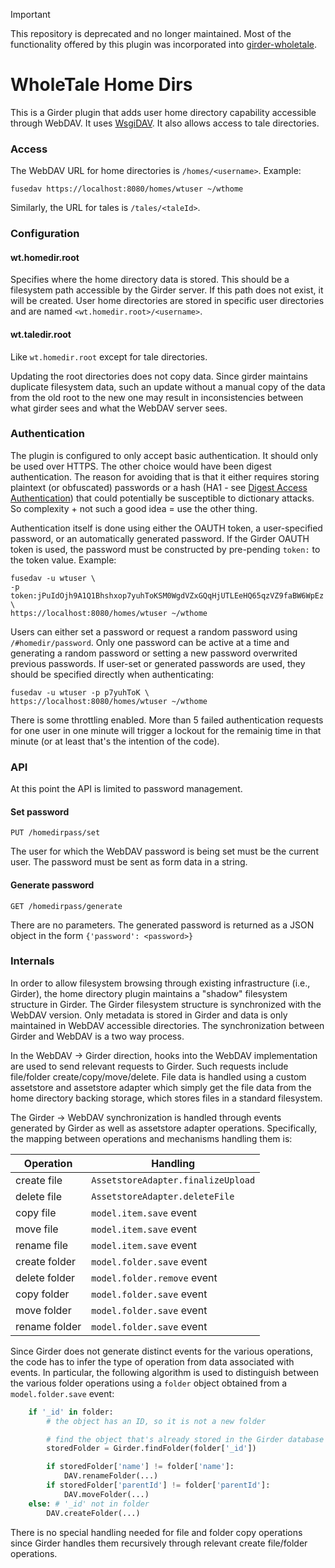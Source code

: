 > [!IMPORTANT]
> This repository is deprecated and no longer maintained. Most of the functionality offered by
> this plugin was incorporated into [girder-wholetale](https://github.com/whole-tale/girder-wholetale).

# WholeTale Home Dirs

This is a Girder plugin that adds user home directory capability accessible
through WebDAV. It uses [WsgiDAV](https://github.com/mar10/wsgidav). It
also allows access to tale directories.

### Access

The WebDAV URL for home directories is `/homes/<username>`. Example:

    fusedav https://localhost:8080/homes/wtuser ~/wthome

Similarly, the URL for tales is `/tales/<taleId>`.

### Configuration

#### wt.homedir.root

Specifies where the home directory data is stored. This should be a filesystem
path accessible by the Girder server. If this path does not exist, it will be created. User home directories are stored in specific user directories and are named `<wt.homedir.root>/<username>`.

#### wt.taledir.root

Like `wt.homedir.root` except for tale directories.

Updating the root directories does not copy data. Since girder maintains
duplicate filesystem data, such an update without a manual copy of the data from the old root to the new one may result in inconsistencies between what girder sees and what the WebDAV server sees.

### Authentication

The plugin is configured to only accept basic authentication. It should only be
used over HTTPS. The other choice would have been digest authentication. The reason for avoiding that is that it either requires storing plaintext (or obfuscated) passwords or a hash (HA1 - see [Digest Access Authentication](https://en.wikipedia.org/wiki/Digest_access_authentication)) that could potentially be susceptible to dictionary attacks. So complexity + not such a good idea = use the other thing.

Authentication itself is done using either the OAUTH token, a user-specified password, or an automatically generated password. If the Girder OAUTH token is used, the password must be constructed by pre-pending `token:` to the token value. Example:

    fusedav -u wtuser \
    -p token:jPuIdOjh9A1Q1Bhshxop7yuhToKSM0WgdVZxGQqHjUTLEeHQ65qzVZ9faBW6WpEz \
    https://localhost:8080/homes/wtuser ~/wthome

Users can either set a password or request a random password using `/#homedir/password`. Only one password can be active at a time and generating a random password or setting a new password overwrited previous passwords. If user-set or generated passwords are used, they should be specified directly when authenticating:

    fusedav -u wtuser -p p7yuhToK \
    https://localhost:8080/homes/wtuser ~/wthome

There is some throttling enabled. More than 5 failed authentication requests for one user in one minute will trigger a lockout for the remainig time in that minute (or at least that's the intention of the code).

### API

At this point the API is limited to password management.

#### Set password

```
PUT /homedirpass/set
```

The user for which the WebDAV password is being set must be the current user. The password must be sent as form data in a string.

#### Generate password

```
GET /homedirpass/generate
```

There are no parameters. The generated password is returned as a JSON object in the form `{'password': <password>}`

### Internals

In order to allow filesystem browsing through existing infrastructure (i.e., Girder), the home directory plugin maintains a "shadow" filesystem structure in Girder. The Girder filesystem structure is synchronized with the WebDAV version. Only metadata is stored in Girder and data is only maintained in WebDAV accessible directories. The synchronization between Girder and WebDAV is a two way process.

In the WebDAV -> Girder direction, hooks into the WebDAV implementation are used to send relevant requests to Girder. Such requests include file/folder create/copy/move/delete. File data is handled using a custom assetstore and assetstore adapter which simply get the file data from the home directory backing storage, which stores files in a standard filesystem.

The Girder -> WebDAV synchronization is handled through events generated by Girder as well as assetstore adapter operations. Specifically, the mapping between operations and mechanisms handling them is:

| Operation     | Handling                          |
|---------------|-----------------------------------|
| create file   | `AssetstoreAdapter.finalizeUpload`|
| delete file   | `AssetstoreAdapter.deleteFile`    |
| copy file     | `model.item.save` event           |
| move file     | `model.item.save` event           |
| rename file   | `model.item.save` event           |
| create folder | `model.folder.save` event         |
| delete folder | `model.folder.remove` event       |
| copy folder   | `model.folder.save` event         |
| move folder   | `model.folder.save` event         |
| rename folder | `model.folder.save` event         |

Since Girder does not generate distinct events for the various operations, the code has to infer the type of operation from data associated with events. In particular, the following algorithm is used to distinguish between the various folder operations using a `folder` object obtained from a `model.folder.save` event:

```python
    if '_id' in folder:
        # the object has an ID, so it is not a new folder

        # find the object that's already stored in the Girder database
        storedFolder = Girder.findFolder(folder['_id'])

        if storedFolder['name'] != folder['name']:
            DAV.renameFolder(...)
        if storedFolder['parentId'] != folder['parentId']:
            DAV.moveFolder(...)
    else: # '_id' not in folder
        DAV.createFolder(...)
```

There is no special handling needed for file and folder copy operations since Girder handles them recursively through relevant create file/folder operations.
